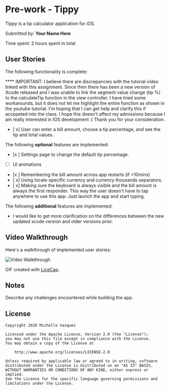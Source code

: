 # Pre-work - Tippy

Tippy is a tip calculator application for iOS.

Submitted by: **Your Name Here**

Time spent: 2 hours spent in total

## User Stories

The following functionality is complete:

**** IMPORTANT: I believe there are discrepancies with the tutorial video linked with this assignment. Since then there has been a new version of Xcode released and I was unable to link the segment value change (tip %) to the calculateTip function in the view controller. I have tried some workarounds, but it does not let me highlight the entire function as shown in the youtube tutorial. I'm hoping that I can get help and clarify this if accepeted into the class. I hope this doesn't affect my admissions because I am really interested in IOS development :( Thank you for your consideration. 

* [ x] User can enter a bill amount, choose a tip percentage, and see the tip and total values.

The following **optional** features are implemented:
* [x ] Settings page to change the default tip percentage.
* [ ] UI animations
* [x ] Remembering the bill amount across app restarts (if <10mins)
* [ x] Using locale-specific currency and currency thousands separators.
* [ x] Making sure the keyboard is always visible and the bill amount is always the first responder. This way the user doesn't have to tap anywhere to use this app. Just launch the app and start typing.

The following **additional** features are implemented:

- I would like to get more clarification on the differences between the new updated xcode version and older versions prior. 

## Video Walkthrough 

Here's a walkthrough of implemented user stories:

<img src='http://i.imgur.com/link/to/your/gif/file.gif' title='Video Walkthrough' width='' alt='Video Walkthrough' />

GIF created with [LiceCap](http://www.cockos.com/licecap/).

## Notes

Describe any challenges encountered while building the app.

## License

    Copyright 2020 Michelle Vasquez 

    Licensed under the Apache License, Version 2.0 (the "License");
    you may not use this file except in compliance with the License.
    You may obtain a copy of the License at

        http://www.apache.org/licenses/LICENSE-2.0

    Unless required by applicable law or agreed to in writing, software
    distributed under the License is distributed on an "AS IS" BASIS,
    WITHOUT WARRANTIES OR CONDITIONS OF ANY KIND, either express or implied.
    See the License for the specific language governing permissions and
    limitations under the License.

